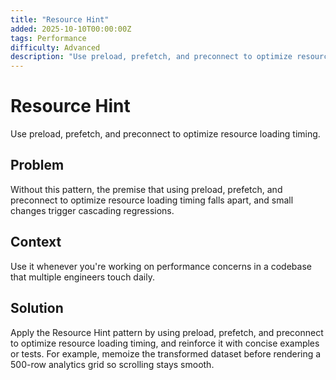 ```yaml
---
title: "Resource Hint"
added: 2025-10-10T00:00:00Z
tags: Performance
difficulty: Advanced
description: "Use preload, prefetch, and preconnect to optimize resource loading timing."
---
```

# Resource Hint

Use preload, prefetch, and preconnect to optimize resource loading timing.

## Problem

Without this pattern, the premise that using preload, prefetch, and preconnect to optimize resource loading timing falls apart, and small changes trigger cascading regressions.

## Context

Use it whenever you're working on performance concerns in a codebase that multiple engineers touch daily.

## Solution

Apply the Resource Hint pattern by using preload, prefetch, and preconnect to optimize resource loading timing, and reinforce it with concise examples or tests. For example, memoize the transformed dataset before rendering a 500-row analytics grid so scrolling stays smooth.
